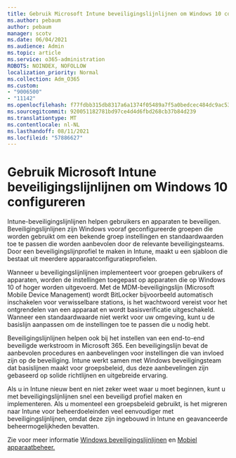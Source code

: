 ```yaml
---
title: Gebruik Microsoft Intune beveiligingslijnlijnen om Windows 10 configureren
ms.author: pebaum
author: pebaum
manager: scotv
ms.date: 06/04/2021
ms.audience: Admin
ms.topic: article
ms.service: o365-administration
ROBOTS: NOINDEX, NOFOLLOW
localization_priority: Normal
ms.collection: Adm_O365
ms.custom:
- "9006500"
- "11142"
ms.openlocfilehash: f77fdbb315db8317a6a1374f05489a7f5a0bedcec484dc9ac53a473098583949
ms.sourcegitcommit: 920051182781bd97ce4d4d6fbd268cb37b84d239
ms.translationtype: MT
ms.contentlocale: nl-NL
ms.lasthandoff: 08/11/2021
ms.locfileid: "57886627"
---
```

# <a name="use-microsoft-intune-security-baselines-to-configure-windows-10-devices"></a>Gebruik Microsoft Intune beveiligingslijnlijnen om Windows 10 configureren

Intune-beveiligingslijnlijnen helpen gebruikers en apparaten te beveiligen. Beveiligingslijnlijnen zijn Windows vooraf geconfigureerde groepen die worden gebruikt om een bekende groep instellingen en standaardwaarden toe te passen die worden aanbevolen door de relevante beveiligingsteams. Door een beveiligingslijnprofiel te maken in Intune, maakt u een sjabloon die bestaat uit meerdere apparaatconfiguratieprofielen.

Wanneer u beveiligingslijnlijnen implementeert voor groepen gebruikers of apparaten, worden de instellingen toegepast op apparaten die op Windows 10 of hoger worden uitgevoerd. Met de MDM-beveiligingslijn (Microsoft Mobile Device Management) wordt BitLocker bijvoorbeeld automatisch inschakelen voor verwisselbare stations, is het wachtwoord vereist voor het ontgrendelen van een apparaat en wordt basisverificatie uitgeschakeld. Wanneer een standaardwaarde niet werkt voor uw omgeving, kunt u de basislijn aanpassen om de instellingen toe te passen die u nodig hebt.

Beveiligingslijnlijnen helpen ook bij het instellen van een end-to-end beveiligde werkstroom in Microsoft 365. Een beveiligingslijn bevat de aanbevolen procedures en aanbevelingen voor instellingen die van invloed zijn op de beveiliging. Intune werkt samen met Windows beveiligingsteam dat basislijnen maakt voor groepsbeleid, dus deze aanbevelingen zijn gebaseerd op solide richtlijnen en uitgebreide ervaring.

Als u in Intune nieuw bent en niet zeker weet waar u moet beginnen, kunt u met beveiligingslijnlijnen snel een beveiligd profiel maken en implementeren. Als u momenteel een groepsbeleid gebruikt, is het migreren naar Intune voor beheerdoeleinden veel eenvoudiger met beveiligingslijnlijnen, omdat deze zijn ingebouwd in Intune en geavanceerde beheermogelijkheden bevatten.

Zie voor meer informatie [Windows beveiligingslijnlijnen](https://docs.microsoft.com/windows/security/threat-protection/windows-security-baselines) en [Mobiel apparaatbeheer.](https://docs.microsoft.com/windows/client-management/mdm/)

